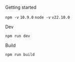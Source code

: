 Getting started

`npm -v`
`10.9.0`
`node -v`
`v22.10.0`

Dev

`npm run dev`

Build

`npm run build`
